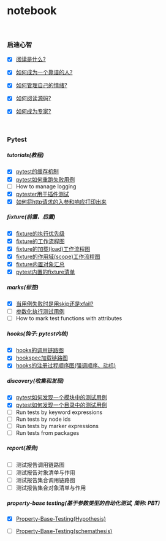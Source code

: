 # notebook

&nbsp;  
### 启迪心智
- [x] [阅读是什么?](./Enlightenment.md#阅读是什么?)  
- [x] [如何成为一个靠谱的人?](./Enlightenment.md#如何成为一个靠谱的人?)  
- [x] [如何管理自己的情绪?](./Enlightenment.md#如何管理自己的情绪?)  
- [x] [如何阅读源码?](./Enlightenment.md#如何阅读源码?)  
- [x] [如何成为专家?](./Enlightenment.md#如何成为专家?)  


&nbsp;  
### Pytest
##### tutorials(教程)
- [x] [pytest的缓存机制](./tester/pytest/docs/pytest_cache.md)
- [x] [pytest如何重跑失败用例](./tester/pytest/docs/re-run_failed_tests.md)
- [ ] How to manage logging
- [x] [pytester用于插件测试](./tester/pytest/docs/pytester.md)
- [x] [如何将http请求的入参和响应打印出来](./tester/pytest/docs/inject_http_client.md)
##### fixture(前置、后置)
- [x] [fixture的执行优先级](tester/pytest/docs/fixture_call_order.md)  
- [x] [fixture的工作流程图](tester/pytest/docs/fixture_workflow.png)
- [x] [fixture的加载(load)工作流程图](tester/pytest/docs/load_fixture_workflow.png)
- [x] [fixture的作用域(scope)工作流程图](tester/pytest/docs/execute_fixture.md)
- [x] [fixture内置对象汇总](tester/pytest/docs/fixture_built_in.md)
- [x] [pytest内置的fixture清单](tester/pytest/docs/pytest_builtin_fixtures.md)
##### marks(标签)
- [x] [当用例失败时是用skip还是xfail?](tester/pytest/docs/skip_or_xfail.md) 
- [ ] [参数化执行测试用例](tester/pytest/docs/pytest_parameters.md)
- [ ] How to mark test functions with attributes
##### hooks(钩子: pytest内核)
- [x] [hooks的调用链路图](tester/pytest/docs/hooks/pytest_hooks_invocation_chain.png)
- [x] [hookspec加载链路图](tester/pytest/docs/pytest_load_hookspec.png)
- [x] [hooks的注册过程顺序图(强调顺序、动机)](tester/pytest/docs/pytest_register_hooks.png)
##### discovery(收集和发现)
- [x] [pytest如何发现一个模块中的测试用例](tester/pytest/docs/discovery/run_tests_in_a_module/main.py)
- [x] [pytest如何发现一个目录中的测试用例](tester/pytest/docs/discovery/run_tests_in_a_directory/README.md)
- [ ] Run tests by keyword expressions
- [ ] Run tests by node ids
- [ ] Run tests by marker expressions
- [ ] Run tests from packages
##### report(报告)
- [ ] 测试报告调用链路图
- [ ] 测试报告对象清单与作用
- [ ] 测试报告集合调用链路图
- [ ] 测试报告集合对象清单与作用
##### property-base testing(基于参数类型的自动化测试, 简称: PBT)  
- [x] [Property-Base-Testing(Hypothesis)](./tester/hypothesis2022/README.md)  
- [ ] [Property-Base-Testing(schemathesis)](https://github.com/schemathesis/schemathesis)  


